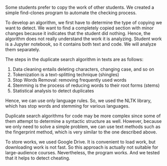 Some students prefer to copy the work of other students. We created a simple find-clones program to automate the checking process.

To develop an algorithm, we first have to determine the type of copying we want to detect. We want to find a completely copied section with minor changes because it indicates that the student did nothing. Hence, the algorithm does not really understand the work it is analyzing. Student work is a Jupyter notebook, so it contains both text and code. We will analyze them separately.

The steps in the duplicate search algorithm in texts are as follows:

1. Data cleaning entails deleting characters, changing case, and so on
2. Tokenization is a text-splitting technique (shingles)
3. Stop Words Removal: removing frequently used words
4. Stemming is the process of reducing words to their root forms (stems)
5. Statistical analysis to detect duplicates

Hence, we can use only language rules. So, we used the NLTK library, which has stop words and stemming for various languages.

Duplicate search algorithms for code may be more complex since some of them attempt to determine a syntactic structure as well. However, because we only need to solve a simple problem, we can use text methods such as the fingerprint method, which is very similar to the one described above.

To store works, we used Google Drive. It is convenient to load work, but downloading work is not fast. So this approach is actually not suitable for large-audience courses. Nevertheless, the program works. And we tested that it helps to detect cheating.
